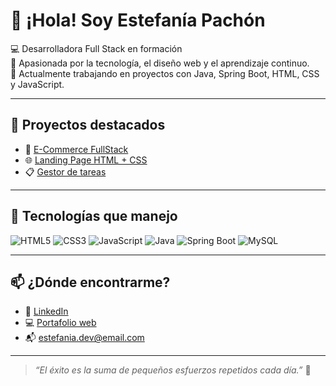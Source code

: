 # 👋 ¡Hola! Soy Estefanía Pachón

💻 Desarrolladora Full Stack en formación  
🌱 Apasionada por la tecnología, el diseño web y el aprendizaje continuo.  
🎯 Actualmente trabajando en proyectos con Java, Spring Boot, HTML, CSS y JavaScript.

---

## 🚀 Proyectos destacados

- 🛒 [E-Commerce FullStack](https://github.com/Ing-Estefania-Pachon/proyecto-ecommerce)
- 🌐 [Landing Page HTML + CSS](https://github.com/Ing-Estefania-Pachon/landing-page)
- 📋 [Gestor de tareas](https://github.com/Ing-Estefania-Pachon/gestor-tareas)

---

## 🧠 Tecnologías que manejo

![HTML5](https://img.shields.io/badge/HTML5-e34c26?style=flat&logo=html5&logoColor=white)
![CSS3](https://img.shields.io/badge/CSS3-264de4?style=flat&logo=css3&logoColor=white)
![JavaScript](https://img.shields.io/badge/JavaScript-f7df1e?style=flat&logo=javascript&logoColor=black)
![Java](https://img.shields.io/badge/Java-007396?style=flat&logo=java&logoColor=white)
![Spring Boot](https://img.shields.io/badge/Spring_Boot-6DB33F?style=flat&logo=spring-boot&logoColor=white)
![MySQL](https://img.shields.io/badge/MySQL-4479A1?style=flat&logo=mysql&logoColor=white)

---

## 📫 ¿Dónde encontrarme?

- 💼 [LinkedIn](https://www.linkedin.com/in/estefaniadev)
- 💻 [Portafolio web](https://ing-estefania-pachon.github.io)
- 📬 estefania.dev@email.com

---

> *“El éxito es la suma de pequeños esfuerzos repetidos cada día.”* 🌟